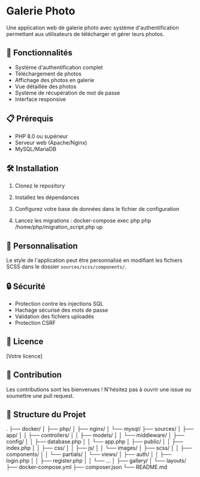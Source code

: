 # Galerie Photo

Une application web de galerie photo avec système d'authentification permettant aux utilisateurs de télécharger et gérer leurs photos.

## 🚀 Fonctionnalités

- Système d'authentification complet
- Téléchargement de photos
- Affichage des photos en galerie
- Vue détaillée des photos
- Système de récupération de mot de passe
- Interface responsive

## 📋 Prérequis

- PHP 8.0 ou supérieur
- Serveur web (Apache/Nginx)
- MySQL/MariaDB

## 🛠 Installation

1. Clonez le repository

2. Installez les dépendances

3. Configurez votre base de données dans le fichier de configuration

4. Lancez les migrations : docker-compose exec php php /home/php/migration_script.php up

## 🎨 Personnalisation

Le style de l'application peut être personnalisé en modifiant les fichiers SCSS dans le dossier `sources/scss/components/`.

## 🔒 Sécurité

- Protection contre les injections SQL
- Hachage sécurisé des mots de passe
- Validation des fichiers uploadés
- Protection CSRF

## 📝 Licence

[Votre licence]

## 👥 Contribution

Les contributions sont les bienvenues ! N'hésitez pas à ouvrir une issue ou soumettre une pull request.

## 📁 Structure du Projet
.
├── docker/
│   ├── php/
│   ├── nginx/
│   └── mysql/
├── sources/
│   ├── app/
│   │   ├── controllers/
│   │   ├── models/
│   │   └── middleware/
│   ├── config/
│   │   ├── database.php
│   │   └── app.php
│   ├── public/
│   │   ├── index.php
│   │   ├── css/
│   │   ├── js/
│   │   └── images/
│   ├── scss/
│   │   ├── components/
│   │   └── partials/
│   └── views/
│       ├── auth/
│       │   ├── login.php
│       │   ├── register.php
│       │   └── ...
│       ├── gallery/
│       └── layouts/
├── docker-compose.yml
├── composer.json
└── README.md

